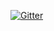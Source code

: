 [![Gitter](https://badges.gitter.im/homebase-dev-app/community.svg)](https://gitter.im/homebase-dev-app/community?utm_source=badge&utm_medium=badge&utm_campaign=pr-badge)
